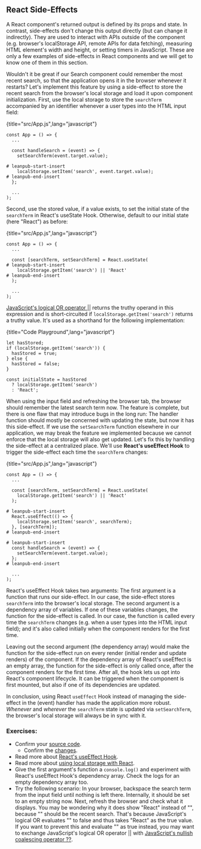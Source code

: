 ## React Side-Effects

A React component's returned output is defined by its props and state. In contrast, side-effects don't change this output directly (but can change it indirectly). They are used to interact with APIs outside of the component (e.g. browser's localStorage API, remote APIs for data fetching), measuring HTML element's width and height, or setting timers in JavaScript. These are only a few examples of side-effects in React components and we will get to know one of them in this section.

Wouldn't it be great if our Search component could remember the most recent search, so that the application opens it in the browser whenever it restarts? Let's implement this feature by using a side-effect to store the recent search from the browser's local storage and load it upon component initialization. First, use the local storage to store the `searchTerm` accompanied by an identifier whenever a user types into the HTML input field:

{title="src/App.js",lang="javascript"}
~~~~~~~
const App = () => {
  ...

  const handleSearch = (event) => {
    setSearchTerm(event.target.value);

# leanpub-start-insert
    localStorage.setItem('search', event.target.value);
# leanpub-end-insert
  };

  ...
);
~~~~~~~

Second, use the stored value, if a value exists, to set the initial state of the `searchTerm` in React's useState Hook. Otherwise, default to our initial state (here "React") as before:

{title="src/App.js",lang="javascript"}
~~~~~~~
const App = () => {
  ...

  const [searchTerm, setSearchTerm] = React.useState(
# leanpub-start-insert
    localStorage.getItem('search') || 'React'
# leanpub-end-insert
  );

  ...
);
~~~~~~~

[JavaScript's logical OR operator ||](https://developer.mozilla.org/en-US/docs/Web/JavaScript/Reference/Operators/Logical_OR) returns the truthy operand in this expression and is short-circuited if `localStorage.getItem('search')` returns a truthy value. It's used as a shorthand for the following implementation:

{title="Code Playground",lang="javascript"}
~~~~~~~
let hasStored;
if (localStorage.getItem('search')) {
  hasStored = true;
} else {
  hasStored = false;
}

const initialState = hasStored
  ? localStorage.getItem('search')
  : 'React';
~~~~~~~

When using the input field and refreshing the browser tab, the browser should remember the latest search term now. The feature is complete, but there is one flaw that may introduce bugs in the long run: The handler function should mostly be concerned with updating the state, but now it has this side-effect. If we use the `setSearchTerm` function elsewhere in our application, we may break the feature we implemented because we cannot enforce that the local storage will also get updated. Let's fix this by handling the side-effect at a centralized place. We'll use **React's useEffect Hook** to trigger the side-effect each time the `searchTerm` changes:

{title="src/App.js",lang="javascript"}
~~~~~~~
const App = () => {
  ...

  const [searchTerm, setSearchTerm] = React.useState(
    localStorage.getItem('search') || 'React'
  );

# leanpub-start-insert
  React.useEffect(() => {
    localStorage.setItem('search', searchTerm);
  }, [searchTerm]);
# leanpub-end-insert

# leanpub-start-insert
  const handleSearch = (event) => {
    setSearchTerm(event.target.value);
  };
# leanpub-end-insert

  ...
);
~~~~~~~

React's useEffect Hook takes two arguments: The first argument is a function that runs our side-effect. In our case, the side-effect stores `searchTerm` into the browser's local storage. The second argument is a dependency array of variables. If one of these variables changes, the function for the side-effect is called. In our case, the function is called every time the `searchTerm` changes (e.g. when a user types into the HTML input field); and it's also called initially when the component renders for the first time.

Leaving out the second argument (the dependency array) would make the function for the side-effect run on every render (initial render and update renders) of the component. If the dependency array of React's useEffect is an empty array, the function for the side-effect is only called once, after the component renders for the first time. After all, the hook lets us opt into React's component lifecycle. It can be triggered when the component is first mounted, but also if one of its dependencies are updated.

In conclusion, using React `useEffect` Hook instead of managing the side-effect in the (event) handler has made the application more robust. *Whenever* and *wherever* the `searchTerm` state is updated via `setSearchTerm`, the browser's local storage will always be in sync with it.

### Exercises:

* Confirm your [source code](https://codesandbox.io/s/github/the-road-to-learn-react/hacker-stories/tree/2021/React-Side-Effects).
  * Confirm the [changes](https://github.com/the-road-to-learn-react/hacker-stories/compare/2021/Props-Handling...2021/React-Side-Effects).
* Read more about [React's useEffect Hook](https://www.robinwieruch.de/react-useeffect-hook).
* Read more about [using local storage with React](https://www.robinwieruch.de/local-storage-react).
* Give the first argument's function a `console.log()` and experiment with React's useEffect Hook's dependency array. Check the logs for an empty dependency array too.
* Try the following scenario: In your browser, backspace the search term from the input field until nothing is left there. Internally, it should be set to an empty string now. Next, refresh the browser and check what it displays. You may be wondering why it does show "React" instead of "", because "" should be the recent search. That's because JavaScript's logical OR evaluates "" to false and thus takes "React" as the true value. If you want to prevent this and evaluate "" as true instead, you may want to exchange JavaScript's logical OR operator || with [JavaScript's nullish coalescing operator ??](https://developer.mozilla.org/en-US/docs/Web/JavaScript/Reference/Operators/Nullish_coalescing_operator).